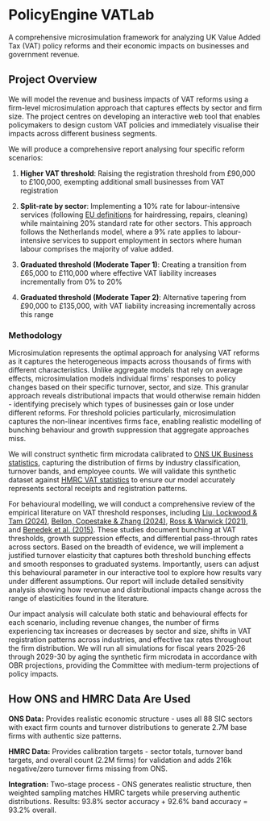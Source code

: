 # PolicyEngine VATLab

A comprehensive microsimulation framework for analyzing UK Value Added Tax (VAT) policy reforms and their economic impacts on businesses and government revenue.

## Project Overview

We will model the revenue and business impacts of VAT reforms using a firm-level microsimulation approach that captures effects by sector and firm size. The project centres on developing an interactive web tool that enables policymakers to design custom VAT policies and immediately visualise their impacts across different business segments.

We will produce a comprehensive report analysing four specific reform scenarios:

1. **Higher VAT threshold**: Raising the registration threshold from £90,000 to £100,000, exempting additional small businesses from VAT registration

2. **Split-rate by sector**: Implementing a 10% rate for labour-intensive services (following [EU definitions](https://eur-lex.europa.eu/legal-content/EN/TXT/?uri=legissum:l31043) for hairdressing, repairs, cleaning) while maintaining 20% standard rate for other sectors. This approach follows the Netherlands model, where a 9% rate applies to labour-intensive services to support employment in sectors where human labour comprises the majority of value added.

3. **Graduated threshold (Moderate Taper 1)**: Creating a transition from £65,000 to £110,000 where effective VAT liability increases incrementally from 0% to 20%

4. **Graduated threshold (Moderate Taper 2)**: Alternative tapering from £90,000 to £135,000, with VAT liability increasing incrementally across this range

### Methodology

Microsimulation represents the optimal approach for analysing VAT reforms as it captures the heterogeneous impacts across thousands of firms with different characteristics. Unlike aggregate models that rely on average effects, microsimulation models individual firms' responses to policy changes based on their specific turnover, sector, and size. This granular approach reveals distributional impacts that would otherwise remain hidden - identifying precisely which types of businesses gain or lose under different reforms. For threshold policies particularly, microsimulation captures the non-linear incentives firms face, enabling realistic modelling of bunching behaviour and growth suppression that aggregate approaches miss.

We will construct synthetic firm microdata calibrated to [ONS UK Business statistics](https://www.ons.gov.uk/businessindustryandtrade/business/activitysizeandlocation), capturing the distribution of firms by industry classification, turnover bands, and employee counts. We will validate this synthetic dataset against [HMRC VAT statistics](https://www.gov.uk/government/statistics/value-added-tax-vat-annual-statistics) to ensure our model accurately represents sectoral receipts and registration patterns.

For behavioural modelling, we will conduct a comprehensive review of the empirical literature on VAT threshold responses, including [Liu, Lockwood & Tam (2024)](https://oxfordtax.sbs.ox.ac.uk/files/wp22-21-liu-lockwood-tampdf), [Bellon, Copestake & Zhang (2024)](https://matthieubellon.com/docs/Heterogeneous_VAT_Pass_Through.pdf), [Ross & Warwick (2021)](https://www.taxdev.org/sites/default/files/2021-12/Ross%20Warwick_tax%20processes%20or%20tax%20payments.pdf), and [Benedek et al. (2015)](https://www.imf.org/external/pubs/ft/wp/2015/wp15214.pdf). These studies document bunching at VAT thresholds, growth suppression effects, and differential pass-through rates across sectors. Based on the breadth of evidence, we will implement a justified turnover elasticity that captures both threshold bunching effects and smooth responses to graduated systems. Importantly, users can adjust this behavioural parameter in our interactive tool to explore how results vary under different assumptions. Our report will include detailed sensitivity analysis showing how revenue and distributional impacts change across the range of elasticities found in the literature.

Our impact analysis will calculate both static and behavioural effects for each scenario, including revenue changes, the number of firms experiencing tax increases or decreases by sector and size, shifts in VAT registration patterns across industries, and effective tax rates throughout the firm distribution. We will run all simulations for fiscal years 2025-26 through 2029-30 by aging the synthetic firm microdata in accordance with OBR projections, providing the Committee with medium-term projections of policy impacts.

## How ONS and HMRC Data Are Used

**ONS Data:** Provides realistic economic structure - uses all 88 SIC sectors with exact firm counts and turnover distributions to generate 2.7M base firms with authentic size patterns.

**HMRC Data:** Provides calibration targets - sector totals, turnover band targets, and overall count (2.2M firms) for validation and adds 216k negative/zero turnover firms missing from ONS.

**Integration:** Two-stage process - ONS generates realistic structure, then weighted sampling matches HMRC targets while preserving authentic distributions. Results: 93.8% sector accuracy + 92.6% band accuracy = 93.2% overall.

